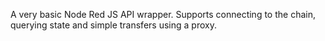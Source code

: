 A very basic Node Red JS API wrapper. Supports connecting to the chain, querying state and simple transfers using a proxy.  